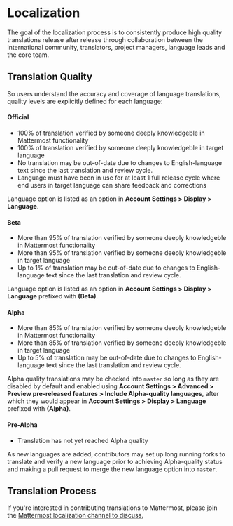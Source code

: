 # Localization 

The goal of the localization process is to consistently produce high quality translations release after release through collaboration between the international community, translators, project managers, language leads and the core team.

## Translation Quality 

So users understand the accuracy and coverage of language translations, quality levels are explicitly defined for each language: 

#### Official 
- 100% of translation verified by someone deeply knowledgeble in Mattermost functionality
- 100% of translation verified by someone deeply knowledgeble in target language 
- No translation may be out-of-date due to changes to English-language text since the last translation and review cycle.
- Language must have been in use for at least 1 full release cycle where end users in target language can share feedback and corrections 

Language option is listed as an option in **Account Settings > Display > Language**.

#### Beta
- More than 95% of translation verified by someone deeply knowledgeble in Mattermost functionality
- More than 95% of translation verified by someone deeply knowledgeble in target language
- Up to 1% of translation may be out-of-date due to changes to English-language text since the last translation and review cycle.

Language option is listed as an option in **Account Settings > Display > Language** prefixed with **(Beta)**.

#### Alpha 
- More than 85% of translation verified by someone deeply knowledgeble in Mattermost functionality
- More than 85% of translation verified by someone deeply knowledgeble in target language
- Up to 5% of translation may be out-of-date due to changes to English-language text since the last translation and review cycle.

Alpha quality translations may be checked into `master` so long as they are disabled by default and enabled using **Account Settings > Advanced > Preview pre-released features > Include Alpha-quality languages**, after which they would appear in **Account Settings > Display > Language** prefixed with **(Alpha)**.

#### Pre-Alpha 
- Translation has not yet reached Alpha quality 

As new languages are added, contributors may set up long running forks to translate and verify a new language prior to achieving Alpha-quality status and making a pull request to merge the new language option into `master`. 

## Translation Process

If you're interested in contributing translations to Mattermost, please join the [Mattermost localization channel to discuss.](https://pre-release.mattermost.com/core/channels/localization)


